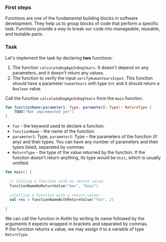 ### First steps
Functions are one of the fundamental building blocks in software development. 
They help us to group blocks of code that perform a specific task. 
Functions provide a way to break our code into manageable, reusable, and testable parts.

### Task

Let's implement the task by declaring **two** functions:
1. The function `calculateDogAgeInDogYears`. It doesn't depend on any parameters, and it doesn't return any values.
2. The function to verify the input `verifyHumanYearsInput`. 
This function should have a parameter `humanYears` with type `Int` and it should return a `Boolean` value.

Call the function `calculateDogAgeInDogYears` from the `main` function.

<div class="hint" title="The basic syntax for declaring a function in Kotlin">

```kotlin
fun functionName(parameter1: Type, parameter2: Type): ReturnType {
    TODO("Not implemented yet")
}
```
* `fun` - the keyword used to declare a function.
* `functionName` - the name of the function.
* `parameter1`: Type, `parameter2`: Type – the parameters of the function (if any) and their types. You can have any number of parameters and their types listed, separated by commas
* `ReturnType` - the type of the value returned by the function. If the function doesn’t return anything, its type would be `Unit`, which is usually omitted.

</div>

<div class="hint" title="Calling functions in Kotlin">

```kotlin
fun main() {
  
  // Calling a function with no return value:
  functionNameNoReturnValue("bar", "buzz")
  
  //Calling a function with a return value:
  val res = functionNameWithReturnValue("foo", 2)
    
}
```
We can call the function in Kotlin by writing its name followed by the arguments it expects wrapped in brackets
and separated by commas.\
If the function returns a value, we may assign it to a variable of type `ReturnType`.
</div>

